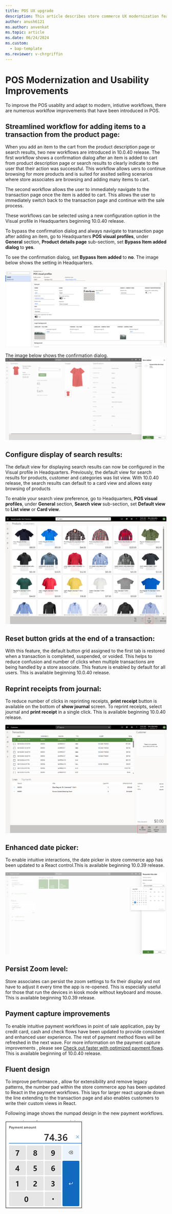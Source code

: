 ```yaml
---
title: POS UX upgrade
description: This article describes store commerce UX modernization features.
author: anush6121
ms.author: anvenkat 
ms.topic: article 
ms.date: 06/24/2024
ms.custom: 
  - bap-template
ms.reviewer: v-chrgriffin
---
```


# POS Modernization and Usability Improvements

To improve the POS usablity and adapt to modern, intiutive workflows, there are numerous worklfow improvements that have been introduced in POS. 

## Streamlined workflow for adding items to a transaction from the product page:

When you add an item to the cart from the product description page or search results, two new workflows are introduced in 10.0.40 release. The first workflow shows a confirmation dialog after an item is added to cart from product description page or search results to clearly indicate to the user that their action was successful. This workflow allows uers to continue browsing for more products and is suited for assited selling scenarios where store associates are browsing and adding many items to cart.

The second workflow allows the user to immediately navigate to the transaction page once the item is added to cart. This allows the user to immediately switch back to the transaction page and continue with the sale process. 

These workflows can be selected using  a new configuration option in the Visual profile in Headquarters beginning 10.0.40 release. 

To bypass the confirmation dialog and always navigate to transaction page after adding an item, go to Headquarters **POS visual profiles**, under  **General** section, **Product details page** sub-sectiom, set **Bypass Item added dialog**  to **yes**.

To see the confirmation dialog, set  **Bypass Item added** to **no**. The image below shows the setting in Headquarters.

![bypassitemadded.](media/bypassitemadded.png)

The image below shows the confirmation dialog.
![itemadded.](media/itemadded.png)


## Configure display of search results:

The default view for displaying search results can now be configured in the Visual profile in Headquarters. Previously, the default view for search results for products, customer and categories was list view. With 10.0.40 release, the search results can default to a card view and allows easy browsing of products

To enable your search view preference, go to Headquarters, **POS visual profiles**, under  **General** section,  **Search view** sub-section, set **Default view** to **List view** or **Card view**.

![cardview.](media/cardview.png)

## Reset button grids at the end of a transaction:

With this feature, the default button grid assigned to the first tab is restored when a transaction is completed, suspended, or voided. This helps to reduce confusion and number of clicks when multiple transactions are being handled by a store associate. This feature is enabled by default for all users. This is available beginning 10.0.40 release. 

## Reprint receipts from journal:

To reduce number of clicks in reprinting receipts, **print receipt** button is available on the bottom of  **show journal** screen. To reprint receipts, select journal and **print receipt** in a single click. This is available beginning 10.0.40 release. 

![reprinting.](media/reprinting.png)

## Enhanced date picker:

To enable intuitive interactions, the date picker in store commerce app has been updated to a React control.This is available beginning 10.0.39 release. 

![fluentdatepicker.](media/fluentdatepicker.png)

## Persist Zoom level:

Store associates can persist the zoom settings to fix their display and not have to adjust it every time the app is re-opened. This is especially useful for those that run the devices in kiosk mode without keyboard and mouse. This is available beginning 10.0.39 release. 

## Payment capture improvements 

To enable intuitive payment workflows in point of sale application, pay by credit card, cash and check flows have been updated to provide consistent and enhanced user experience. The rest of payment method flows will be refreshed in the next wave. For more information on the payment capture improvements , please see [Check out faster with optimized payment flows](faster-checkout-pos.md).  This is available beginning of 10.0.40 release.

## Fluent design

To improve performance , allow for extensibility and remove legacy patterns, the number pad within the store commerce app has been updated to React in the payment workflows. This lays for larger react upgrade down the line extending to the transaction page and also enables customers to write their custom views in React.

Following image shows the numpad design in the new payment workflows.

![numpadfluent.](media/numpadfluent.png)

